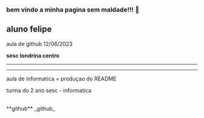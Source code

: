 ### bem vindo a minha pagina sem maldade!!! 👋

<h2> aluno felipe </h2>

aula de github 12/06/2023

<b> sesc londrina centro </b>

<hr>
<hr>

aula de informatica = produçao do README

turma do 2 ano sesc - informatica

<br>
**github**
_github_

<!--
**felipesemmaldade/felipesemmaldade** is a ✨ _special_ ✨ repository because its `README.md` (this file) appears on your GitHub profile.

Here are some ideas to get you started:

- 🔭 I’m currently working on ...
- 🌱 I’m currently learning ...
- 👯 I’m looking to collaborate on ...
- 🤔 I’m looking for help with ...
- 💬 Ask me about ...
- 📫 How to reach me: ...
- 😄 Pronouns: ...
- ⚡ Fun fact: ...
-->
